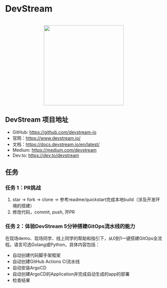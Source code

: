 # DevStream

<div align="center">
<br/>

<img src="https://github.com/devstream-io/devstream/raw/main/docs/images/icon-color.svg" width="256">
</div>

## DevStream 项目地址

- GitHub: https://github.com/devstream-io
- 官网：https://www.devstream.io/
- 文档：https://docs.devstream.io/en/latest/
- Medium: https://medium.com/devstream
- Dev.to: https://dev.to/devstream

## 任务

### 任务 1：PR挑战

1. star -> fork -> clone -> 参考readme/quickstart完成本地build（涉及开发环境的搭建）
2. 修改代码，commit, push, 开PR

### 任务 2：体验DevStream 5分钟搭建GitOps流水线的能力

在现场demo、现场同学、线上同学的帮助和指引下，从0到1一键搭建GitOps全流程。语言可选Golang或Python，具体内容包括：

- 自动创建代码脚手架框架
- 自动创建GitHub Actions CI流水线
- 自动安装ArgoCD
- 自动创建ArgoCD的Application并完成自动生成的app的部署
- 检查结果

